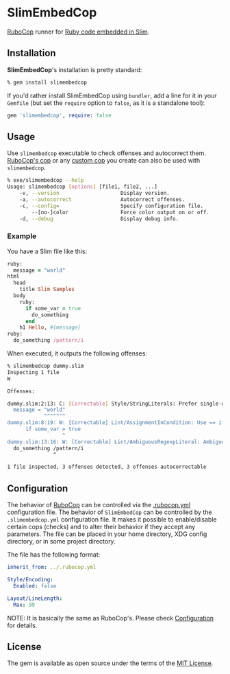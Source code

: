 # SlimEmbedCop

[RuboCop](https://github.com/rubocop/rubocop) runner for [Ruby code embedded in Slim](https://github.com/slim-template/slim#embedded-engines-markdown-).

## Installation

**SlimEmbedCop**'s installation is pretty standard:

```sh
% gem install slimembedcop
```

If you'd rather install SlimEmbedCop using `bundler`, add a line for it in your `Gemfile` (but set the `require` option to `false`, as it is a standalone tool):

```ruby
gem 'slimembedcop', require: false
```

## Usage

Use `slimembedcop` executable to check offenses and autocorrect them.
[RuboCop's cop](https://docs.rubocop.org/rubocop/1.56/cops.html) or any [custom cop](https://docs.rubocop.org/rubocop/extensions.html#custom-cops) you create can also be used with `slimembedcop`.

```sh
% exe/slimembedcop --help
Usage: slimembedcop [options] [file1, file2, ...]
    -v, --version                    Display version.
    -a, --autocorrect                Autocorrect offenses.
    -c, --config=                    Specify configuration file.
        --[no-]color                 Force color output on or off.
    -d, --debug                      Display debug info.
```

### Example

You have a Slim file like this:

```ruby
ruby:
  message = "world"
html
  head
    title Slim Samples
  body
    ruby:
      if some_var = true
        do_something
      end
    h1 Hello, #{message}
ruby:
  do_something /pattern/i
```

When executed, it outputs the following offenses:

```sh
% slimembedcop dummy.slim
Inspecting 1 file
W

Offenses:

dummy.slim:2:13: C: [Correctable] Style/StringLiterals: Prefer single-quoted strings when you don't need string interpolation or special symbols.
  message = "world"
            ^^^^^^^
dummy.slim:8:19: W: [Correctable] Lint/AssignmentInCondition: Use == if you meant to do a comparison or wrap the expression in parentheses to indicate you meant to assign in a condition.
      if some_var = true
                  ^
dummy.slim:13:16: W: [Correctable] Lint/AmbiguousRegexpLiteral: Ambiguous regexp literal. Parenthesize the method arguments if it's surely a regexp literal, or add a whitespace to the right of the / if it should be a division.
  do_something /pattern/i
               ^

1 file inspected, 3 offenses detected, 3 offenses autocorrectable
```

## Configuration

The behavior of [RuboCop](https://github.com/rubocop/rubocop) can be controlled via the [.rubocop.yml](https://github.com/rubocop/rubocop/blob/master/.rubocop.yml) configuration file. The behavior of `SlimEmbedCop` can be controlled by the `.slimembedcop.yml` configuration file. It makes it possible to enable/disable certain cops (checks) and to alter their behavior if they accept any parameters. The file can be placed in your home directory, XDG config directory, or in some project directory.

The file has the following format:

```yaml
inherit_from: ../.rubocop.yml

Style/Encoding:
  Enabled: false

Layout/LineLength:
  Max: 99
```

NOTE: It is basically the same as RuboCop's. Please check [Configuration](https://docs.rubocop.org/rubocop/configuration.html) for details.

## License

The gem is available as open source under the terms of the [MIT License](https://opensource.org/licenses/MIT).
